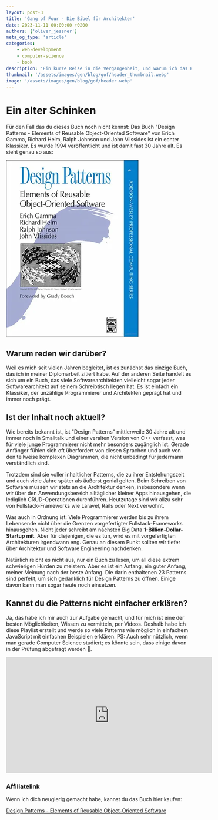 ```yaml
---
layout: post-3
title: 'Gang of Four - Die Bibel für Architekten'
date: 2023-11-11 00:00:00 +0200
authors: ['oliver_jessner']
meta_og_type: 'article'
categories:
    - web-development
    - computer-science
    - book
description: 'Ein kurze Reise in die Vergangenheit, und warum ich das Buch immer noch empfehlen kann.'
thumbnail: '/assets/images/gen/blog/gof/header_thumbnail.webp'
image: '/assets/images/gen/blog/gof/header.webp'
---
```


# Ein alter Schinken

Für den Fall das du dieses Buch noch nicht kennst:
Das Buch "Design Patterns - Elements of Reusable Object-Oriented Software" von Erich Gamma, Richard Helm, Ralph Johnson und John Vlissides ist ein echter Klassiker. Es wurde 1994 veröffentlicht und ist damit fast 30 Jahre alt.
Es sieht genau so aus:

![Gang of Four](/assets/images/gen/blog/gof/content.webp)

## Warum reden wir darüber?

Weil es mich seit vielen Jahren begleitet, ist es zunächst das einzige Buch, das ich in meiner Diplomarbeit zitiert habe. Auf der anderen Seite handelt es sich um ein Buch, das viele Softwarearchitekten vielleicht sogar jeder Softwarearchitekt auf seinem Schreibtisch liegen hat. Es ist einfach ein Klassiker, der unzählige Programmierer und Architekten geprägt hat und immer noch prägt.

## Ist der Inhalt noch aktuell?

Wie bereits bekannt ist, ist "Design Patterns" mittlerweile 30 Jahre alt und immer noch in Smalltalk und einer veralten Version von C++ verfasst, was für viele junge Programmierer nicht mehr besonders zugänglich ist. Gerade Anfänger fühlen sich oft überfordert von diesen Sprachen und auch von den teilweise komplexen Diagrammen, die nicht unbedingt für jedermann verständlich sind.

Trotzdem sind sie voller inhaltlicher Patterns, die zu ihrer Entstehungszeit und auch viele Jahre später als äußerst genial gelten. Beim Schreiben von Software müssen wir stets an die Architektur denken, insbesondere wenn wir über den Anwendungsbereich alltäglicher kleiner Apps hinausgehen, die lediglich CRUD-Operationen durchführen. Heutzutage sind wir allzu sehr von Fullstack-Frameworks wie Laravel, Rails oder Next verwöhnt.

Was auch in Ordnung ist: Viele Programmierer werden bis zu ihrem Lebensende nicht über die Grenzen vorgefertigter Fullstack-Frameworks hinausgehen. Nicht jeder schreibt am nächsten Big Data **1-Billion-Dollar-Startup mit**. Aber für diejenigen, die es tun, wird es mit vorgefertigten Architekturen irgendwann eng. Genau an diesem Punkt sollten wir tiefer über Architektur und Software Engineering nachdenken.

Natürlich reicht es nicht aus, nur ein Buch zu lesen, um all diese extrem schwierigen Hürden zu meistern. Aber es ist ein Anfang, ein guter Anfang, meiner Meinung nach der beste Anfang. Die darin enthaltenen 23 Patterns sind perfekt, um sich gedanklich für Design Patterns zu öffnen. Einige davon kann man sogar heute noch einsetzen.

## Kannst du die Patterns nicht einfacher erklären?

Ja, das habe ich mir auch zur Aufgabe gemacht, und für mich ist eine der besten Möglichkeiten, Wissen zu vermitteln, per Videos. Deshalb habe ich diese Playlist erstellt und werde so viele Patterns wie möglich in einfachem JavaScript mit einfachen Beispielen erklären. PS: Auch sehr nützlich, wenn man gerade Computer Science studiert; es könnte sein, dass einige davon in der Prüfung abgefragt werden 🌝.

<iframe width="560" height="315" src="https://www.youtube.com/embed/videoseries?si=njOGCkQHzMgRayDu&amp;list=PLFSTTwVw-c1FNdQdAWCEIC4F71VPwUU_L" title="YouTube video player" frameborder="0" allow="accelerometer; autoplay; clipboard-write; encrypted-media; gyroscope; picture-in-picture; web-share" allowfullscreen></iframe>

### Affiliatelink

Wenn ich dich neugierig gemacht habe, kannst du das Buch hier kaufen:

[Design Patterns - Elements of Reusable Object-Oriented Software](https://amzn.to/3hJEelS)
